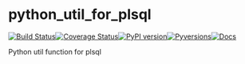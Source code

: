 # python_util_for_plsql

[![Build Status](https://travis-ci.com/walshdanny700/python_util_for_plsql.svg?branch=master)](https://travis-ci.com/walshdanny700/python_util_for_plsql)[![Coverage Status](https://coveralls.io/repos/github/walshdanny700/python_util_for_plsql/badge.svg?branch=master)](https://coveralls.io/github/walshdanny700/python_util_for_plsql?branch=master)[![PyPI version](https://badge.fury.io/py/python-util-for-plsql.svg)](https://badge.fury.io/py/python-util-for-plsql)[![Pyversions](https://img.shields.io/pypi/pyversions/python-util-for-plsql.svg)](https://pypi.python.org/pypi/python-util-for-plsql)[![Docs](https://readthedocs.org/projects/pip/badge/?version=latest)](https://readthedocs.org/projects/pip/badge/)

Python util function for plsql
